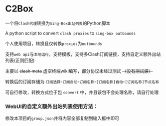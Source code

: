 # C2Box

一个将`Clash代理`转换为`Sing-Box出站列表`的Python脚本

A python script to convert `clash proxies` to `sing-box outbounds`

个人使用项目，转换且仅转换`proxies`为`outbounds`

支持`web api`与`本地运行`，支持模板，支持多Clash订阅链接，支持自定义额外出站列表(正则匹配)

主要以 ~~clash meta~~ 虚空终端wiki编写，部分协议未经过测试 ~~（没有测试源）~~

转换后的订阅存储为 `订阅选择`-`订阅自动`-`订阅名称`-`[订阅名称]自动`-`[订阅名称]节点名称` 

可自行修改，转换方式位于包 `convert` 中，并且该包不会处理名称，请自行处理

### WebUI的自定义额外出站列表使用方法：

修改本项目的`group.json`并将内容全部复制到输入框中即可